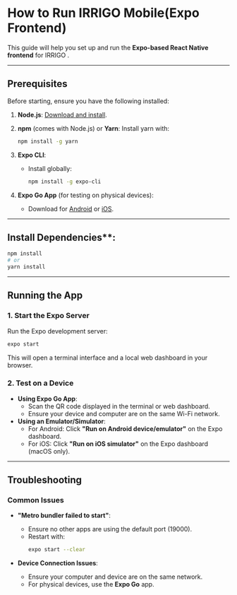 

# How to Run IRRIGO Mobile(Expo Frontend)

This guide will help you set up and run the **Expo-based React Native frontend** for IRRIGO .

---

## Prerequisites

Before starting, ensure you have the following installed:

1. **Node.js**: [Download and install](https://nodejs.org/).
2. **npm** (comes with Node.js) or **Yarn**: Install yarn with:
   ```bash
   npm install -g yarn
   ```
3. **Expo CLI**:
   - Install globally:
     ```bash
     npm install -g expo-cli
     ```

4. **Expo Go App** (for testing on physical devices):
   - Download for [Android](https://play.google.com/store/apps/details?id=host.exp.exponent) or [iOS](https://apps.apple.com/us/app/expo-go/id982107779).

---

## Install Dependencies**:
   ```bash
   npm install
   # or
   yarn install
   ```

---

## Running the App

### 1. Start the Expo Server
Run the Expo development server:
```bash
expo start
```

This will open a terminal interface and a local web dashboard in your browser.

### 2. Test on a Device
- **Using Expo Go App**:
  - Scan the QR code displayed in the terminal or web dashboard.
  - Ensure your device and computer are on the same Wi-Fi network.
- **Using an Emulator/Simulator**:
  - For Android: Click **"Run on Android device/emulator"** on the Expo dashboard.
  - For iOS: Click **"Run on iOS simulator"** on the Expo dashboard (macOS only).

---


## Troubleshooting

### Common Issues

- **"Metro bundler failed to start"**:
  - Ensure no other apps are using the default port (19000).
  - Restart with:
    ```bash
    expo start --clear
    ```

- **Device Connection Issues**:
  - Ensure your computer and device are on the same network.
  - For physical devices, use the **Expo Go** app.


